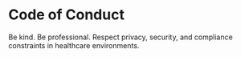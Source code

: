 # Code of Conduct

Be kind. Be professional. Respect privacy, security, and compliance constraints in healthcare environments.
